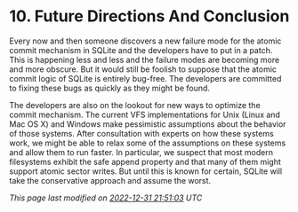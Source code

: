 # 10\.  Future Directions And Conclusion


Every now and then someone discovers a new failure mode for
the atomic commit mechanism in SQLite and the developers have to
put in a patch. This is happening less and less and the
failure modes are becoming more and more obscure. But it would
still be foolish to suppose that the atomic commit logic of
SQLite is entirely bug\-free. The developers are committed to fixing
these bugs as quickly as they might be found.



The developers are also on the lookout for new ways to
optimize the commit mechanism. The current VFS implementations
for Unix (Linux and Mac OS X) and Windows make pessimistic assumptions about
the behavior of those systems. After consultation with experts
on how these systems work, we might be able to relax some of the
assumptions on these systems and allow them to run faster. In
particular, we suspect that most modern filesystems exhibit the
safe append property and that many of them might support atomic
sector writes. But until this is known for certain, SQLite will
take the conservative approach and assume the worst.


*This page last modified on [2022\-12\-31 21:51:03](https://sqlite.org/docsrc/honeypot) UTC* 


